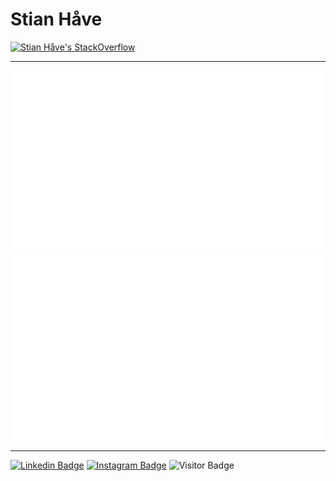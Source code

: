# Stian Håve
[![Stian Håve's StackOverflow](https://github-readme-stackoverflow.vercel.app/?userID=3712531&theme=dark&layout=default)](https://stackoverflow.com/users/3712531/stanley)
___
![](https://raw.githubusercontent.com/StanlyLife/github-stats-transparent/output/generated/overview.svg)
![](https://raw.githubusercontent.com/StanlyLife/github-stats-transparent/output/generated/languages.svg)
___


[![Linkedin Badge](https://img.shields.io/badge/-StianHåve-blue?style=plastic-square&logo=Linkedin&logoColor=white&link=https://www.linkedin.com/in/stianhave/)](https://www.linkedin.com/in/stianhave/)
[![Instagram Badge](https://img.shields.io/badge/-StianLife-blue?style=?style=plastic&logo=instagram&logoColor=white&link=https://instagram.com/Stianlife/)](https://instagram.com/stianhave)
![Visitor Badge](https://visitor-badge.laobi.icu/badge?page_id=stanlylife)

